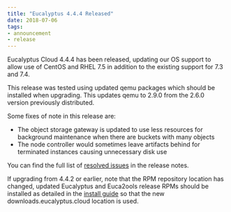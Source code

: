 ```yaml
---
title: "Eucalyptus 4.4.4 Released"
date: 2018-07-06
tags:
- announcement
- release
---
```


Eucalyptus Cloud 4.4.4 has been released, updating our OS support to allow use of CentOS and RHEL 7.5 in addition to
the existing support for 7.3 and 7.4.

This release was tested using updated qemu packages which should be installed when upgrading. This updates qemu to 2.9.0
from the 2.6.0 version previously distributed.

<!--more-->

Some fixes of note in this release are:

* The object storage gateway is updated to use less resources for background maintenance when there are buckets with many objects
* The node controller would sometimes leave artifacts behind for terminated instances causing unnecessary disk use

You can find the full list of 
[resolved issues](https://docs.eucalyptus.cloud/eucalyptus/4.4.4/index.html#release-notes/4.4.4/4.4.4_rn_resolved.html) 
in the release notes.

If upgrading from 4.4.2 or earlier, note that the RPM repository location has changed, updated Eucalyptus and Euca2ools 
release RPMs should be installed as detailed in the 
[install guide](https://docs.eucalyptus.cloud/eucalyptus/4.4.4/install-guide/installing_euca_release.html)
so that the new downloads.eucalyptus.cloud location is used.
